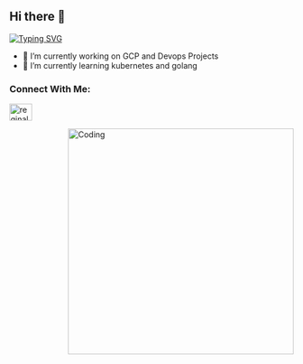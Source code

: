 ## Hi there 👋
[![Typing SVG](https://readme-typing-svg.herokuapp.com?font=Fira+Code&pause=1000&color=5E73F7&vCenter=true&width=435&lines=I'm+Surya)](https://git.io/typing-svg)
<!--
**suryamerinphilip/suryamerinphilip** is a ✨ _special_ ✨ repository because its `README.md` (this file) appears on your GitHub profile.

Here are some ideas to get you started:
-->
- 🔭 I’m currently working on GCP and Devops Projects
- 🌱 I’m currently learning kubernetes and golang


### Connect With Me:


<p align="left">
<a href="https://www.linkedin.com/in/surya-merin-philip/" target="blank"><img align="center" src="https://cdn.jsdelivr.net/npm/simple-icons@3.0.1/icons/linkedin.svg" alt="reginald-jones" height="30" width="40" /></a>
</p>

<img align="right" alt="Coding" width="400" src="https://cdn.dribbble.com/users/2646423/screenshots/5507196/computer.gif">



